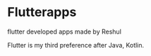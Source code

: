 # Flutterapps
flutter developed apps made by Reshul

Flutter is my third preference after Java, Kotlin.
